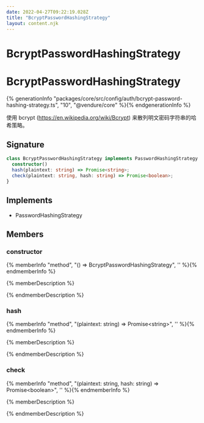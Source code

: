 ```yaml
---
date: 2022-04-27T09:22:19.028Z
title: "BcryptPasswordHashingStrategy"
layout: content.njk
---
```

[comment]: <> (这个文件是从 PickerCC 源码中生，不要修改。请使用 "docs:build" 脚本命令生成。)

# BcryptPasswordHashingStrategy


# BcryptPasswordHashingStrategy

{% generationInfo "packages/core/src/config/auth/bcrypt-password-hashing-strategy.ts", "10", "@vendure/core" %}{% endgenerationInfo %}

使用 bcrypt (https://en.wikipedia.org/wiki/Bcrypt) 来散列明文密码字符串的哈希策略。

## Signature

```typescript
class BcryptPasswordHashingStrategy implements PasswordHashingStrategy {
  constructor()
  hash(plaintext: string) => Promise<string>;
  check(plaintext: string, hash: string) => Promise<boolean>;
}
```
## Implements

 * PasswordHashingStrategy


## Members

### constructor

{% memberInfo "method", "() => BcryptPasswordHashingStrategy", '' %}{% endmemberInfo %}

{% memberDescription %}

            

{% endmemberDescription %}

### hash

{% memberInfo "method", "(plaintext: string) => Promise&#60;string&#62;", '' %}{% endmemberInfo %}

{% memberDescription %}

            

{% endmemberDescription %}

### check

{% memberInfo "method", "(plaintext: string, hash: string) => Promise&#60;boolean&#62;", '' %}{% endmemberInfo %}

{% memberDescription %}

            

{% endmemberDescription %}


